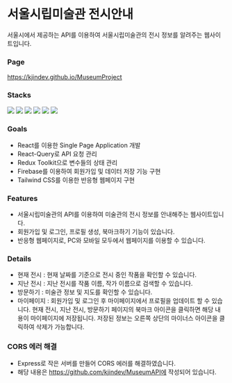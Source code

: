 # 서울시립미술관 전시안내

서울시에서 제공하는 API를 이용하여 서울시립미술관의 전시 정보를 알려주는 웹사이트입니다.

### Page

https://kjindev.github.io/MuseumProject

### Stacks

<img src="https://img.shields.io/badge/JavaScript-F7DF1E?style=flat-square&logo=JavaScript&logoColor=white"/> <img src="https://img.shields.io/badge/React-61DAFB?style=flat-square&logo=React&logoColor=white"/> <img src="https://img.shields.io/badge/React Query-FF4154?style=flat-square&logo=React Query&logoColor=white"/> <img src="https://img.shields.io/badge/Redux Toolkit-764ABC?style=flat-square&logo=Redux&logoColor=white"/> <img src="https://img.shields.io/badge/Firebase-FFCA28?style=flat-square&logo=Firebase&logoColor=white"/> <img src="https://img.shields.io/badge/Tailwind CSS-06B6D4?style=flat-square&logo=Tailwind CSS&logoColor=white"/>


### Goals

- React를 이용한 Single Page Application 개발
- React-Query로 API 요청 관리
- Redux Toolkit으로 변수들의 상태 관리
- Firebase를 이용하여 회원가입 및 데이터 저장 기능 구현
- Tailwind CSS를 이용한 반응형 웹페이지 구현


### Features

- 서울시립미술관의 API를 이용하여 미술관의 전시 정보를 안내해주는 웹사이트입니다.
- 회원가입 및 로그인, 프로필 생성, 북마크하기 기능이 있습니다.
- 반응형 웹페이지로, PC와 모바일 모두에서 웹페이지를 이용할 수 있습니다.


### Details

- 현재 전시 : 현재 날짜를 기준으로 전시 중인 작품을 확인할 수 있습니다.
- 지난 전시 :  지난 전시를 작품 이름, 작가 이름으로 검색할 수 있습니다.
- 방문하기 : 미술관 정보 및 지도를 확인할 수 있습니다.
- 마이페이지 : 회원가입 및 로그인 후 마이페이지에서 프로필을 업데이트 할 수 있습니다. 현재 전시, 지난 전시, 방문하기 페이지의 북마크 아이콘을 클릭하면 해당 내용이 마이페이지에 저장됩니다. 저장된 정보는 오른쪽 상단의 마이너스 아이콘을 클릭하여 삭제가 가능합니다.


### CORS 에러 해결

- Express로 작은 서버를 만들어 CORS 에러를 해결하였습니다.
- 해당 내용은 https://github.com/kjindev/MuseumAPI에 작성되어 있습니다.


